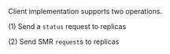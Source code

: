 Client implementation supports two operations.

(1) Send a ```status``` request to replicas

(2) Send SMR ```request```s to replicas